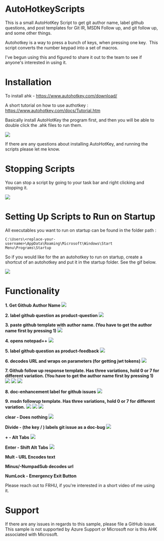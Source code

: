 # AutoHotkeyScripts

This is a small AutoHotKey Script to get git author name, label github questions, and post templates for Git IR, MSDN Follow up, and git follow up, and some other things.

Autohotkey is a way to press a bunch of keys, when pressing one key. 
This script converts the number keypad into a set of macros. 

I've begun using this and figured to share it out to the team to see if anyone's interested in using it. 

# Installation

To install ahk - https://www.autohotkey.com/download/

A short tutorial on how to use authotkey : https://www.autohotkey.com/docs/Tutorial.htm

Basically install AutoHotKey the program first, and then you will be able to double click the .ahk files to run them. 

![](Gifs/Run_AHK_Script.gif)

If there are any questions about installing AutoHotKey, and running the scripts please let me know. 

# Stopping Scripts

You can stop a script by going to your task bar and right clicking and stopping it. 

![](Gifs/Exit_Script.gif)

# Setting Up Scripts to Run on Startup

All executables you want to run on startup can be found in the folder path : 

`C:\Users\<replace-your-username>\AppData\Roaming\Microsoft\Windows\Start Menu\Programs\Startup`

So if you would like for the an autohotkey to run on startup, create a shortcut of an autohotkey and put it in the startup folder. 
See the gif below.

![](Gifs/Run_On_Startup.gif)

# Functionality

**1. Get Github Author Name**
![](Gifs/1_Get_OP_Name.gif)


**2. label github question as product-question**
![](Gifs/2_Label_Product_Question.gif)


**3. paste github template with author name. (You have to get the author name first by pressing 1)**
![](Gifs/3_Initial_Response.gif)


**4. opens notepad++**
![](Gifs/4_Open_Notepad++.gif)


**5. label github question as product-feedback**
![](Gifs/5_Label_Feedback.gif)


**6. decodes URL and wraps on parameters (for getting jwt tokens)**
![](Gifs/6_Decode_URL_Wrap_Params.gif)


**7. Github follow up response template. Has three variations, hold 0 or 7 for different variation. (You have to get the author name first by pressing 1)** 
![](Gifs/7_GitHub_Follow_Up.gif)
![](Gifs/7+0_GitHub_Follow_Up.gif)
![](Gifs/7+Dot_GitHub_Follow_Up.gif)


**8. doc-enhancement label for github issues**
![](Gifs/8_Label_Doc_Enhancement.gif)


**9. msdn followup template. Has three variations, hold 0 or 7 for different variation.**
![](Gifs/9_MSDN_Follow_Up.gif)
![](Gifs/9+0_MSDN_Follow_Up.gif)
![](Gifs/9+Dot_MSDN_Follow_Up.gif)


**clear - Does nothing**
![](1_Get_OP_Name.gif)


**Divide - (the key / ) labels git issue as a doc-bug**
![](Gifs/Divide_Label_Doc_Bug.gif)


**+ - Alt Tabs**
![](Gifs/+_Alt_Tab.gif)

**Enter - Shift Alt Tabs**
![](Gifs/Enter_Shift_Alt_Tab.gif)

**Mult - URL Encodes text**

**Minus/-NumpadSub decodes url**

**NumLock  - Emergency Exit Button**

Please reach out to FRHU, if you're interested in a short video of me using it. 

# Support
If there are any issues in regards to this sample, please file a GitHub issue. This sample is not supported by Azure Support or Microsoft nor is this AHK associated with Microsoft.
